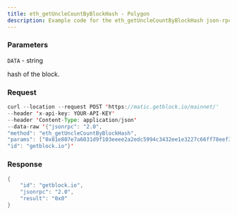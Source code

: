 ```yaml
---
title: eth_getUncleCountByBlockHash - Polygon
description: Example code for the eth_getUncleCountByBlockHash json-rpc method. Сomplete guide on how to use eth_getUncleCountByBlockHash json-rpc in GetBlock.io Web3 documentation.
---
```


### Parameters


`DATA` - string

hash of the block.

### Request

``` java
curl --location --request POST 'https://matic.getblock.io/mainnet/' 
--header 'x-api-key: YOUR-API-KEY' 
--header 'Content-Type: application/json' 
--data-raw '{"jsonrpc": "2.0",
"method": "eth_getUncleCountByBlockHash",
"params": ["0x81e807e7a6031d9f103eeee2a2edc5994c3432ee1e3227c66ff78eef30ea1dec"],
"id": "getblock.io"}'
```

###  Response

``` java
{
    "id": "getblock.io",
    "jsonrpc": "2.0",
    "result": "0x0"
}
```

